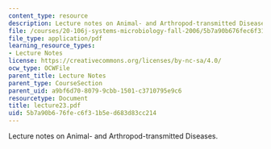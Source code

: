 ```yaml
---
content_type: resource
description: Lecture notes on Animal- and Arthropod-transmitted Diseases.
file: /courses/20-106j-systems-microbiology-fall-2006/5b7a90b676fec6f31b5ed683d83cc214_lecture23.pdf
file_type: application/pdf
learning_resource_types:
- Lecture Notes
license: https://creativecommons.org/licenses/by-nc-sa/4.0/
ocw_type: OCWFile
parent_title: Lecture Notes
parent_type: CourseSection
parent_uid: a9bf6d70-8079-9cbb-1501-c3710795e9c6
resourcetype: Document
title: lecture23.pdf
uid: 5b7a90b6-76fe-c6f3-1b5e-d683d83cc214
---
```

Lecture notes on Animal- and Arthropod-transmitted Diseases.